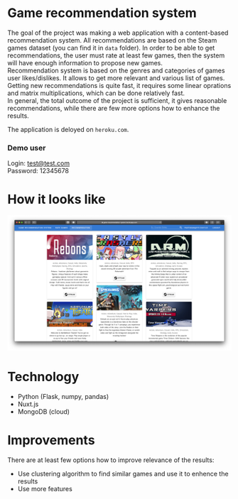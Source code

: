 # Game recommendation system
The goal of the project was making a web application with a content-based recommendation system. All recommendations are based on the Steam games dataset (you can find it in `data` folder). In order to be able to get recommendations, the user must rate at least few games, then the system will have enough information to propose new games.  
Recommendation system is based on the genres and categories of games user likes/dislikes. It allows to get more relevant and 
various list of games. Getting new recommendations is quite fast, it requires some linear oprations and matrix multiplications, which can be done relatively fast.   
In general, the total outcome of the project is sufficient, it gives reasonable recommendations, while there are few more options how to enhance the results.

The application is deloyed on `heroku.com`.

### Demo user
Login: test@test.com  
Password: 12345678

# How it looks like
![](assets/app.png)

# Technology
- Python (Flask, numpy, pandas)
- Nuxt.js
- MongoDB (cloud)

# Improvements 
There are at least few options how to improve relevance of the results:
- Use clustering algorithm to find similar games and use it to enhence the results
- Use more features
